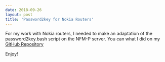 ```yaml
---
date: 2018-09-26
layout: post
title: 'Password2key for Nokia Routers'
---
```

For my work with Nokia routers, I needed to make an adaptation of the password2key.bash script on the NFM-P server.  You can what I did on my [GitHub Repository](https://github.com/cpajr/password2key)

Enjoy!